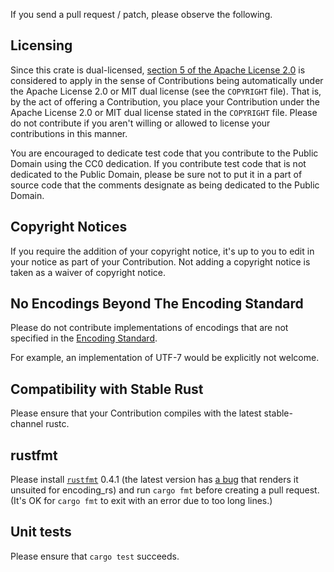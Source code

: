 If you send a pull request / patch, please observe the following.

## Licensing

Since this crate is dual-licensed,
[section 5 of the Apache License 2.0](https://www.apache.org/licenses/LICENSE-2.0#contributions)
is considered to apply in the sense of Contributions being automatically
under the Apache License 2.0 or MIT dual license (see the `COPYRIGHT` file).
That is, by the act of offering a Contribution, you place your Contribution
under the Apache License 2.0 or MIT dual license stated in the `COPYRIGHT`
file. Please do not contribute if you aren't willing or allowed to license your
contributions in this manner.

You are encouraged to dedicate test code that you contribute to the Public
Domain using the CC0 dedication. If you contribute test code that is not
dedicated to the Public Domain, please be sure not to put it in a part of
source code that the comments designate as being dedicated to the Public
Domain.

## Copyright Notices

If you require the addition of your copyright notice, it's up to you to edit in
your notice as part of your Contribution. Not adding a copyright notice is
taken as a waiver of copyright notice.

## No Encodings Beyond The Encoding Standard

Please do not contribute implementations of encodings that are not specified
in the [Encoding Standard](https://encoding.spec.whatwg.org/).

For example, an implementation of UTF-7 would be explicitly not welcome.

## Compatibility with Stable Rust

Please ensure that your Contribution compiles with the latest stable-channel
rustc.

## rustfmt

Please install [`rustfmt`](https://github.com/rust-lang-nursery/rustfmt) 0.4.1
(the latest version has
[a bug](https://github.com/rust-lang-nursery/rustfmt/issues/1149) that renders
it unsuited  for encoding_rs) and run `cargo fmt` before creating a pull
request. (It's OK for `cargo fmt` to exit with an error due to too long lines.)

## Unit tests

Please ensure that `cargo test` succeeds.
